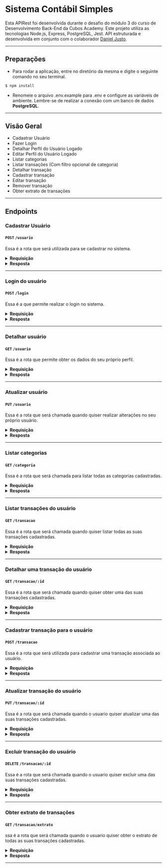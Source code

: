 # Sistema Contábil Simples
Esta APIRest foi desenvolvida durante o desafio do módulo 3 do curso de Desenvolvimento Back-End da Cubos Academy. Este projeto utiliza as tecnologias Node.js, Express, PostgreSQL, Jest.
API estruturada e desenvolvida em conjunto com o colaborador [Daniel Justo](https://github.com/danjusto).

---

## Preparações
- Para rodar a aplicação, entre no diretório da mesma e digite o seguinte comando no seu terminal.
```cmd
$ npm install 
```
- Renomeie o arquivo .env.example para .env e configure as variáveis de ambiente.
Lembre-se de realizar a conexão com um banco de dados **PostgreSQL**.

---

## **Visão Geral**
-   Cadastrar Usuário
-   Fazer Login
-   Detalhar Perfil do Usuário Logado
-   Editar Perfil do Usuário Logado
-   Listar categorias
-   Listar transações (Com filtro opcional de categoria)
-   Detalhar transação
-   Cadastrar transação
-   Editar transação
-   Remover transação
-   Obter extrato de transações
---
## **Endpoints**
### **Cadastrar Usuário**
#### `POST` `/usuario`
Essa é a rota que será utilizada para se cadastrar no sistema.
<details>
    <summary>
        <b>Requisição</b>
    </summary>

-    
    Sem parâmetros de rota ou de query.  
    O corpo (body) deverá possuir um objeto com as seguintes propriedades (respeitando estes nomes):

    -   nome
    -   email
    -   senha

```javascript
// POST /usuario
{
    "nome": "José",
    "email": "jose@email.com",
    "senha": "123456"
}
```
</details>
<details>
    <summary>
        <b>Resposta</b>
    </summary>

```javascript
// Sucesso -> HTTP Status 201 
{
    "id": 1,
    "nome": "José",
    "email": "jose@email.com"
}
```

```javascript
// Erro Esperado -> HTTP Status 400
{
    "mensagem": "Já existe usuário cadastrado com o e-mail informado."
}
```
</details>

---

### **Login do usuário**
#### `POST` `/login`
Essa é a que permite realizar o login no sistema.
<details>
    <summary>
        <b>Requisição</b>
    </summary>

-    
    Sem parâmetros de rota ou de query.  
    O corpo (body) deverá possuir um objeto com as seguintes propriedades (respeitando estes nomes):

    -   email
    -   senha
```javascript
// POST /login
{
    "email": "jose@email.com",
    "senha": "123456"
}
```
</details>
<details>
    <summary>
        <b>Resposta</b>
    </summary>

```javascript
// Sucesso -> HTTP Status 200
{
    "usuario": {
        "id": 1,
        "nome": "José",
        "email": "jose@email.com"
    },
    "token": "eyJhbGciOiJIUzI1NiIsInR5cCI6IkpXVCJ9.eyJpZCI6MiwiaWF0IjoxNjIzMjQ5NjIxLCJleHAiOjE2MjMyNzg0MjF9.KLR9t7m_JQJfpuRv9_8H2-XJ92TSjKhGPxJXVfX6wBI"
}
```
```javascript
// Erro esperado -> HTTP Status 401
{
    "mensagem": "Usuário e/ou senha inválido(s)."
}
```
</details>

---

### **Detalhar usuário**
#### `GET` `/usuario`
Essa é a rota que permite obter os dados do seu próprio perfil.  
<details>
    <summary>
        <b>Requisição</b>
    </summary>

-   **Requisição**  
    Sem parâmetros de rota ou de query.  
    Não deverá possuir conteúdo no corpo da requisição.
```javascript
// GET /usuario
// Sem conteúdo no corpo (body) da requisição
```
</details>
<details>
    <summary>
        <b>Resposta</b>
    </summary>

```javascript
// Sucesso ->  HTTP Status 200
{
    "id": 1,
    "nome": "José",
    "email": "jose@email.com"
}
```

```javascript
// Erro esperado -> HTTP Status 400
{
    "mensagem": "Para acessar este recurso um token de autenticação válido deve ser enviado."
}
```
</details>

---

### **Atualizar usuário**
#### `PUT` `/usuario`
Essa é a rota que será chamada quando quiser realizar alterações no seu próprio usuário. 
<details>
    <summary>
        <b>Requisição</b>
    </summary>

-   **Requisição**  
    Sem parâmetros de rota ou de query.  
    O corpo (body) deverá possuir um objeto com as seguintes propriedades (respeitando estes nomes):

    -   nome
    -   email
    -   senha
```javascript
// PUT /usuario
{
    "nome": "José de Abreu",
    "email": "jose_abreu@email.com",
    "senha": "j4321"
}
```
</details>
<details>
    <summary>
        <b>Resposta</b>
    </summary>

```javascript
// Sucesso -> HTTP 204
// Sem conteúdo no corpo (body) da resposta
```
```javascript
// Erro esperado -> HTTP Status 400
{
    "mensagem": "O e-mail informado já está sendo utilizado por outro usuário."
}
```
</details>

---

### **Listar categorias**
#### `GET` `/categoria`
Essa é a rota que será chamada para listar todas as categorias cadastradas.
<details>
    <summary>
        <b>Requisição</b>
    </summary>

-   **Requisição**  
    Sem parâmetros de rota ou de query.  
    Não deverá possuir conteúdo no corpo da requisição.
```javascript
// GET /categoria
// Sem conteúdo no corpo (body) da requisição
```
</details>
<details>
    <summary>
        <b>Resposta</b>
    </summary>

```javascript
// Sucesso -> HTTP Status 200
[
    {
        id: 1,
        descricao: "Roupas",
    },
    {
        id: 2,
        descricao: "Mercado",
    }
]
```

```javascript
// Erro esperado -> HTTP Status 200 
[]
// Nenhuma categoria cadastrada
```
</details>

---

### **Listar transações do usuário**
#### `GET` `/transacao`
Essa é a rota que será chamada quando quiser listar todas as suas transações cadastradas.
<details>
    <summary>
        <b>Requisição</b>
    </summary>

-   **Requisição**  
    Sem parâmetros de rota ou de query.       
    Não deverá possuir conteúdo no corpo da requisição.            
    Parâmetro opcional do tipo query **filtro**.
```javascript
// GET /transacao
// GET /transacao?filtro[]=roupas&filtro[]=salários
// Sem conteúdo no corpo (body) da requisição
```    
</details>
<details>
    <summary>
        <b>Resposta</b>
    </summary>

```javascript
// GET /transacao
// Sucesso -> HTTP Status 200
[
    {
        id: 1,
        tipo: "saida",
        descricao: "Sapato amarelo",
        valor: 15800,
        data: "2022-03-23T15:35:00.000Z",
        usuario_id: 5,
        categoria_id: 4,
        categoria_nome: "Roupas",
    },
    {
        id: 3,
        tipo: "entrada",
        descricao: "Salário",
        valor: 300000,
        data: "2022-03-24T15:30:00.000Z",
        usuario_id: 5,
        categoria_id: 6,
        categoria_nome: "Salários",
    }
]
```
```javascript
// GET /transacao?filtro[]=roupas&filtro[]=salários
// Sucesso -> HTTP Status 200
[
    {
        id: 1,
        tipo: "saida",
        descricao: "Sapato amarelo",
        valor: 15800,
        data: "2022-03-23T15:35:00.000Z",
        usuario_id: 5,
        categoria_id: 4,
        categoria_nome: "Roupas",
    },
    {
        id: 3,
        tipo: "entrada",
        descricao: "Salário",
        valor: 300000,
        data: "2022-03-24T15:30:00.000Z",
        usuario_id: 5,
        categoria_id: 6,
        categoria_nome: "Salários",
    }
]
```
```javascript
// Erro esperado -> HTTP Status 200 
[]
// Nenhuma transação cadastrada
```
</details>

---

### **Detalhar uma transação do usuário**
#### `GET` `/transacao/:id`
Essa é a rota que será chamada quando quiser obter uma das suas transações cadastradas.
<details>
    <summary>
        <b>Requisição</b>
    </summary>

-   **Requisição**  
    Sem parâmetros de rota ou de query.  
    Não deverá possuir conteúdo no corpo da requisição.
```javascript
// GET url/transacao/2
```
</details>
<details>
    <summary>
        <b>Resposta</b>
    </summary>

```javascript
// Sucesso -> HTTP Status 200
{
    id: 2,
    tipo: "saida",
    descricao: "Sapato amarelo",
    valor: 15800,
    data: "2022-03-23T15:35:00.000Z",
    usuario_id: 5,
    categoria_id: 4,
    categoria_nome: "Roupas",
},
    
```
```javascript
// Erro esperado -> HTTP Status 404
{
    "mensagem": "Transação não encontrada."
}
```
</details>

---

### **Cadastrar transação para o usuário**
#### `POST` `/transacao`
Essa é a rota que será utilizada para cadastrar uma transação associada ao usuário.
<details>
    <summary>
        <b>Requisição</b>
    </summary>

-   **Requisição**  
    Sem parâmetros de rota ou de query.  
    O corpo (body) da requisição deverá possuir um objeto com as seguintes propriedades (respeitando estes nomes):

    -   descricao
    -   valor
    -   data
    -   categoria_id
    -   tipo (campo que será informado se a transação corresponde a uma saída ou entrada de valores)
```javascript
// POST /transacao
{
    "tipo": "entrada",
    "descricao": "Salário",
    "valor": 300000,
    "data": "2022-03-24T15:30:00.000Z",
    "categoria_id": 6
}
```
</details>
<details>
    <summary>
        <b>Resposta</b>
    </summary>

```javascript
// Sucesso -> HTTP Status 201
{
    "id": 3,
    "tipo": "entrada",
    "descricao": "Salário",
    "valor": 300000,
    "data": "2022-03-24T15:30:00.000Z",
    "usuario_id": 5,
    "categoria_id": 6,
    "categoria_nome": "Salários",
}
    
```
```javascript
// Erro esperado -> HTTP Status 400
{
    "mensagem": "Todos os campos obrigatórios devem ser informados."
}
```
</details>

---

### **Atualizar transação do usuário**
#### `PUT` `/transacao/:id`
Essa é a rota que será chamada quando o usuario quiser atualizar uma das suas transações cadastradas.
<details>
    <summary>
        <b>Requisição</b>
    </summary>

-   **Requisição**  
    Deverá ser enviado o ID da transação no parâmetro de rota do endpoint.  
    O corpo (body) da requisição deverá possuir um objeto com as seguintes propriedades (respeitando estes nomes):

    -   descricao
    -   valor
    -   data
    -   categoria_id
    -   tipo (campo que será informado se a transação corresponde a uma saída ou entrada de valores)
```javascript
// PUT /transacao/2
{
	"descricao": "Sapato amarelo",
	"valor": 15800,
	"data": "2022-03-23 12:35:00",
	"categoria_id": 4,
	"tipo": "saida"
}
```
</details>
<details>
    <summary>
        <b>Resposta</b>
    </summary>

```javascript
// Sucesso -> HTTP Status 204
// Sem conteúdo no corpo (body) da resposta
```
```javascript
// Erro esperado -> HTTP Status 400
{
    "mensagem": "Todos os campos obrigatórios devem ser informados."
}
```
</details>

---

### **Excluir transação do usuário**
#### `DELETE` `/transacao/:id`
Essa é a rota que será chamada quando o usuario quiser excluir uma das suas transações cadastradas.
<details>
    <summary>
        <b>Requisição</b>
    </summary>

-   **Requisição**  
    Deverá ser enviado o ID da transação no parâmetro de rota do endpoint.  
    O corpo (body) da requisição não deverá possuir nenhum conteúdo.
```javascript
// DELETE /transacao/2
// Sem conteúdo no corpo (body) da requisição
```
</details>
<details>
    <summary>
        <b>Resposta</b>
    </summary>

```javascript
// Sucesso -> HTTP Status 204
// Sem conteúdo no corpo (body) da resposta
```
```javascript
// Erro esperado -> HTTP Status 404
{
    "mensagem": "Transação não encontrada."
}
```
</details>

---

### **Obter extrato de transações**
#### `GET` `/transacao/extrato`
ssa é a rota que será chamada quando o usuario quiser obter o extrato de todas as suas transações cadastradas.
<details>
    <summary>
        <b>Requisição</b>
    </summary>

-   **Requisição**  
    Sem parâmetros de rota ou de query.  
    O corpo (body) da requisição não deverá possuir nenhum conteúdo.
```javascript
// GET /transacao/extrato
// Sem conteúdo no corpo (body) da requisição
```
</details>
<details>
    <summary>
        <b>Resposta</b>
    </summary>

```javascript
// Sucesso -> HTTP Status 200
{
	"entrada": 300000,
	"saida": 15800
}
```
</details>

---
